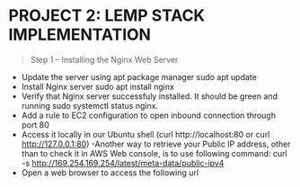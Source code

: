 # PROJECT 2: LEMP STACK IMPLEMENTATION

> Step 1 – Installing the Nginx Web Server
- Update the server using apt package manager
sudo apt update
- Install Nginx server
sudo apt install nginx
- Verify that Nginx server successfuly installed.  It should be green and running
sudo systemctl status nginx.
[](images/project2/1-active-nginx.png)
-  Add a rule to EC2 configuration to open inbound connection through port 80
- Access it locally in our Ubuntu shell (curl http://localhost:80
or
curl http://127.0.0.1:80)
[](images/project2/2-access-nginx-locally.png)
-Another way to retrieve your Public IP address, other than to check it in AWS Web console, is to use following command:
curl -s http://169.254.169.254/latest/meta-data/public-ipv4
- Open a web browser to access the following url
[](images/project2/3-access-nginx-browser.png)

